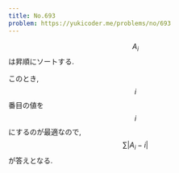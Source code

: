 ```yaml
---
title: No.693
problem: https://yukicoder.me/problems/no/693
---
```

$$ A_i $$ は昇順にソートする.

このとき, $$ i $$ 番目の値を $$ i $$ にするのが最適なので, $$ \sum \vert A_i - i \vert $$ が答えとなる.
